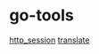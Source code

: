 # go-tools

[http_session](https://github.com/prillc/go-tools/tree/master/src/https)
[translate](https://github.com/prillc/go-tools/tree/master/src/translate)
